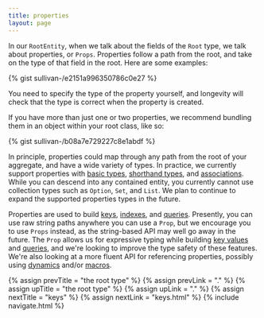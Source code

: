 ```yaml
---
title: properties
layout: page
---
```


In our `RootEntity`, when we talk about the fields of the `Root` type,
we talk about properties, or `Props`. Properties follow a path from
the root, and take on the type of that field in the root. Here are some
examples:

{% gist sullivan-/e2151a996350786c0e27 %}

You need to specify the type of the property yourself, and longevity
will check that the type is correct when the property is created.

If you have more than just one or two properties, we recommend
bundling them in an object within your root class, like so:

{% gist sullivan-/b08a7e729227c8e1abdf %}

In principle, properties could map through any path from the root of
your aggregate, and have a wide variety of types. In practice, we
currently support properties with [basic
types](../subdomain/basics.html), [shorthand
types](../subdomain/shorthands.html), and
[associations](../subdomain/associations.html). While you can descend
into any contained entity, you currently cannot use collection types
such as `Option`, `Set`, and `List`. We plan to continue to expand the
supported properties types in the future.

Properties are used to build [keys](keys.html),
[indexes](indexes.html), and [queries](TODO.html). Presently, you can
use raw string paths anywhere you can use a `Prop`, but we encourage
you to use `Props` instead, as the string-based API may well
go away in the future. The `Prop` allows us for expressive typing
while building [key values](TODO.html) and [queries](TODO.html), and
we're looking to improve the type safety of these features. We're also
looking at a more fluent API for referencing properties, possibly
using
[dynamics](http://www.scala-lang.org/api/current/index.html#scala.Dynamic)
and/or
[macros](http://docs.scala-lang.org/overviews/macros/overview.html).

{% assign prevTitle = "the root type" %}
{% assign prevLink = "." %}
{% assign upTitle = "the root type" %}
{% assign upLink = "." %}
{% assign nextTitle = "keys" %}
{% assign nextLink = "keys.html" %}
{% include navigate.html %}

